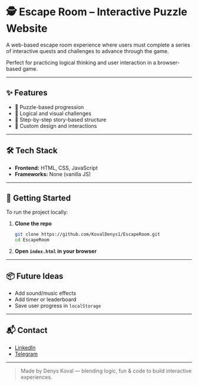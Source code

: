# 🕵️ Escape Room – Interactive Puzzle Website

A web-based escape room experience where users must complete a series of interactive quests and challenges to advance through the game.

Perfect for practicing logical thinking and user interaction in a browser-based game.

---

## ✨ Features

- 🔐 Puzzle-based progression
- 🧠 Logical and visual challenges
- 🧩 Step-by-step story-based structure
- 🎨 Custom design and interactions

---

## 🛠️ Tech Stack

- **Frontend:** HTML, CSS, JavaScript
- **Frameworks:** None (vanilla JS)

---

## 🚀 Getting Started

To run the project locally:

1. **Clone the repo**
   ```bash
   git clone https://github.com/KovalDenys1/EscapeRoom.git
   cd EscapeRoom
   ```

2. **Open `index.html` in your browser**

---

## 📦 Future Ideas

- Add sound/music effects
- Add timer or leaderboard
- Save user progress in `localStorage`

---

## 📬 Contact

- [LinkedIn](https://www.linkedin.com/in/denys-koval-8b219223a/)
- [Telegram](https://t.me/kovaldenys1)

---

> Made by Denys Koval — blending logic, fun & code to build interactive experiences.